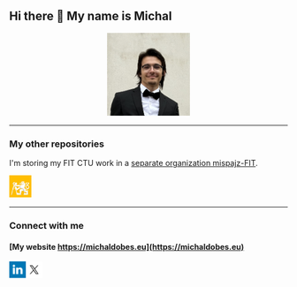 ## Hi there 👋 My name is Michal
<p align="center">
<img src="https://github.com/mishpajz/mishpajz/blob/main/img/profilepic.png" width=150>
</p>

---

### My other repositories
I'm storing my FIT CTU work in a [separate organization mispajz-FIT](https://github.com/mishpajz-FIT).

<a href="https://github.com/mishpajz-FIT"><img src="https://github.com/mishpajz-FIT/.github/blob/master/img/fitdrawnicon.png" width=40></a>

---

### Connect with me

#### **[My website https://michaldobes.eu](https://michaldobes.eu)**
<p>
<a href="https://www.linkedin.com/in/mishpajz/"><img align="left" src="https://github.com/edent/SuperTinyIcons/blob/master/images/svg/linkedin.svg" width=30></a>
<a href="https://twitter.com/mishpajz"><img align="left" src="https://github.com/edent/SuperTinyIcons/blob/master/images/svg/x.svg" width=30></a>
<br>
</p>
<br>
